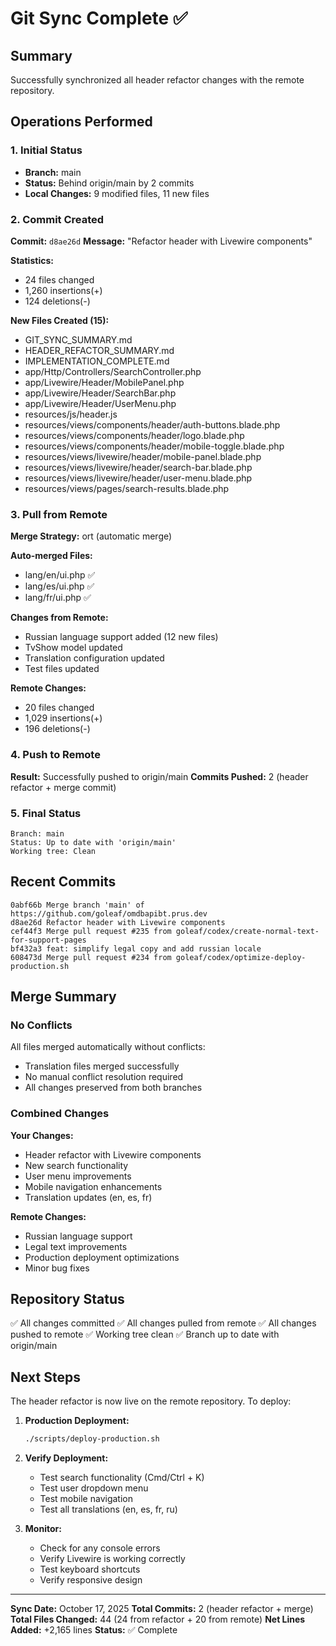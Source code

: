 # Git Sync Complete ✅

## Summary
Successfully synchronized all header refactor changes with the remote repository.

## Operations Performed

### 1. Initial Status
- **Branch:** main
- **Status:** Behind origin/main by 2 commits
- **Local Changes:** 9 modified files, 11 new files

### 2. Commit Created
**Commit:** `d8ae26d`
**Message:** "Refactor header with Livewire components"

**Statistics:**
- 24 files changed
- 1,260 insertions(+)
- 124 deletions(-)

**New Files Created (15):**
- GIT_SYNC_SUMMARY.md
- HEADER_REFACTOR_SUMMARY.md
- IMPLEMENTATION_COMPLETE.md
- app/Http/Controllers/SearchController.php
- app/Livewire/Header/MobilePanel.php
- app/Livewire/Header/SearchBar.php
- app/Livewire/Header/UserMenu.php
- resources/js/header.js
- resources/views/components/header/auth-buttons.blade.php
- resources/views/components/header/logo.blade.php
- resources/views/components/header/mobile-toggle.blade.php
- resources/views/livewire/header/mobile-panel.blade.php
- resources/views/livewire/header/search-bar.blade.php
- resources/views/livewire/header/user-menu.blade.php
- resources/views/pages/search-results.blade.php

### 3. Pull from Remote
**Merge Strategy:** ort (automatic merge)

**Auto-merged Files:**
- lang/en/ui.php ✅
- lang/es/ui.php ✅
- lang/fr/ui.php ✅

**Changes from Remote:**
- Russian language support added (12 new files)
- TvShow model updated
- Translation configuration updated
- Test files updated

**Remote Changes:**
- 20 files changed
- 1,029 insertions(+)
- 196 deletions(-)

### 4. Push to Remote
**Result:** Successfully pushed to origin/main
**Commits Pushed:** 2 (header refactor + merge commit)

### 5. Final Status
```
Branch: main
Status: Up to date with 'origin/main'
Working tree: Clean
```

## Recent Commits

```
0abf66b Merge branch 'main' of https://github.com/goleaf/omdbapibt.prus.dev
d8ae26d Refactor header with Livewire components
cef44f3 Merge pull request #235 from goleaf/codex/create-normal-text-for-support-pages
bf432a3 feat: simplify legal copy and add russian locale
608473d Merge pull request #234 from goleaf/codex/optimize-deploy-production.sh
```

## Merge Summary

### No Conflicts
All files merged automatically without conflicts:
- Translation files merged successfully
- No manual conflict resolution required
- All changes preserved from both branches

### Combined Changes
**Your Changes:**
- Header refactor with Livewire components
- New search functionality
- User menu improvements
- Mobile navigation enhancements
- Translation updates (en, es, fr)

**Remote Changes:**
- Russian language support
- Legal text improvements
- Production deployment optimizations
- Minor bug fixes

## Repository Status

✅ All changes committed
✅ All changes pulled from remote
✅ All changes pushed to remote
✅ Working tree clean
✅ Branch up to date with origin/main

## Next Steps

The header refactor is now live on the remote repository. To deploy:

1. **Production Deployment:**
   ```bash
   ./scripts/deploy-production.sh
   ```

2. **Verify Deployment:**
   - Test search functionality (Cmd/Ctrl + K)
   - Test user dropdown menu
   - Test mobile navigation
   - Test all translations (en, es, fr, ru)

3. **Monitor:**
   - Check for any console errors
   - Verify Livewire is working correctly
   - Test keyboard shortcuts
   - Verify responsive design

---

**Sync Date:** October 17, 2025
**Total Commits:** 2 (header refactor + merge)
**Total Files Changed:** 44 (24 from refactor + 20 from remote)
**Net Lines Added:** +2,165 lines
**Status:** ✅ Complete

